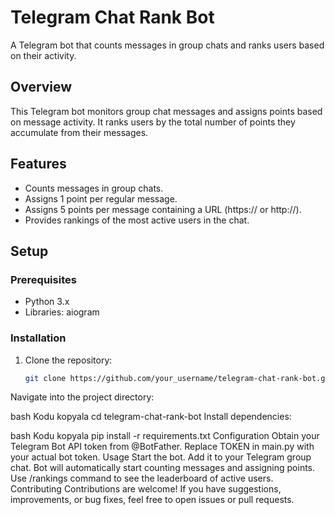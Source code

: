 # Telegram Chat Rank Bot

A Telegram bot that counts messages in group chats and ranks users based on their activity.

## Overview

This Telegram bot monitors group chat messages and assigns points based on message activity. It ranks users by the total number of points they accumulate from their messages.

## Features

- Counts messages in group chats.
- Assigns 1 point per regular message.
- Assigns 5 points per message containing a URL (https:// or http://).
- Provides rankings of the most active users in the chat.

## Setup

### Prerequisites

- Python 3.x
- Libraries: aiogram

### Installation

1. Clone the repository:
   ```bash
   git clone https://github.com/your_username/telegram-chat-rank-bot.git
Navigate into the project directory:

bash
Kodu kopyala
cd telegram-chat-rank-bot
Install dependencies:

bash
Kodu kopyala
pip install -r requirements.txt
Configuration
Obtain your Telegram Bot API token from @BotFather.
Replace TOKEN in main.py with your actual bot token.
Usage
Start the bot.
Add it to your Telegram group chat.
Bot will automatically start counting messages and assigning points.
Use /rankings command to see the leaderboard of active users.
Contributing
Contributions are welcome! If you have suggestions, improvements, or bug fixes, feel free to open issues or pull requests.
